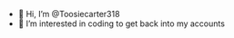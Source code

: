 - 👋 Hi, I’m @Toosiecarter318
- 👀 I’m interested in coding to get back into my accounts

<!---
Toosiecarter318/Toosiecarter318 is a ✨ special ✨ repository because its `README.md` (this file) appears on your GitHub profile.
You can click the Preview link to take a look at your changes.
--->
